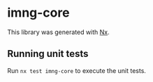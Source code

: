 # imng-core

This library was generated with [Nx](https://nx.dev).

## Running unit tests

Run `nx test imng-core` to execute the unit tests.

